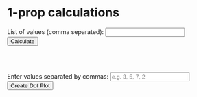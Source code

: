 # 1-prop calculations

<script src="https://cdn.jsdelivr.net/npm/chart.js@2.9.3/dist/Chart.min.js"></script>

<form>
    <label for="data">List of values (comma separated):</label>
    <input type="text" id="data" name="data"><br>
    <button type="button" onclick="calculate()">Calculate</button>
</form>
<div id="results"></div>

<script>
    function calculate() {
        var data = document.getElementById("data").value;
        data = data.split(",");
        var nums = data.map(function(x) { return parseFloat(x); });
        var mean = getMean(nums);
        var median = getMedian(nums);
        var mode = getMode(nums);
        var range = getRange(nums);
        var standardDeviation = getStandardDeviation(nums);
        var n = nums.length;
        var results = "Mean: " + mean + "<br>" +
                    "Median: " + median + "<br>" +
                    "Mode: " + mode + "<br>" +
                    "Range: " + range + "<br>" +
                    "Standard Deviation: " + standardDeviation + "<br>" +
                    "Number of terms: " + n;
        document.getElementById("results").innerHTML = results;
        createDotPlot();
    }
  
    function getMean(nums) {
        var sum = nums.reduce(function(a, b) { return a + b; });
        return (sum / nums.length).toFixed(2);
    }
  
    function getMedian(nums) {
        nums.sort(function(a, b) { return a - b; });
        var middle = Math.floor(nums.length / 2);
        if (nums.length % 2 === 0) {
            return (nums[middle - 1] + nums[middle]) / 2;
        } else {
            return nums[middle];
        }
    }
  
    function getMode(nums) {
        var mode = {};
        var max = 0;
        var result;
        for (var i = 0; i < nums.length; i++) {
            if (!mode[nums[i]]) {
            mode[nums[i]] = 0;
            }
            mode[nums[i]]++;
            if (mode[nums[i]] > max) {
            max = mode[nums[i]];
            result = nums[i];
            }
        }
        return result;
    }

    function getRange(nums) {
        return Math.max.apply(null, nums) - Math.min.apply(null, nums);
    }
  
    function getStandardDeviation(nums) {
        var mean = getMean(nums);
        var squareDiffs = nums.map(function(value) {
            var diff = value - mean;
            var sqrDiff = diff * diff;
            return sqrDiff;
        });
        var avgSquareDiff = getMean(squareDiffs);
        var stdDev = Math.sqrt(avgSquareDiff);
        return stdDev.toFixed(2);
    }
</script>

<br><br>

<form>
    <label>Enter values separated by commas:</label>
    <input type="text" id="values" placeholder="e.g. 3, 5, 7, 2">
    <button type="button" onclick="createDotPlot()">Create Dot Plot</button>
</form>
<canvas id="dotPlot"></canvas>

<script>
    function createDotPlot() {
    var values = document.getElementById("values").value.split(",");
    var ctx = document.getElementById("dotPlot").getContext("2d");
    var dotPlot = new Chart(ctx, {
        type: "scatter",
        data: {
            datasets: [{
                label: "Values",
                data: values.map(function(value) {
                    return {
                        x: value,
                        y: 0
                    };
                }),
                borderColor: "red",
                backgroundColor: "red",
                pointRadius: 3
            }]
        },
        options: {
            scales: {
                x: {
                    type: "linear",
                    position: "bottom"
                }
            }
        }
    });
}
</script>
